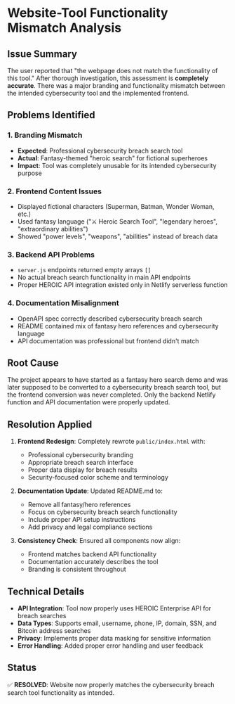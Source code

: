 # Website-Tool Functionality Mismatch Analysis

## Issue Summary

The user reported that "the webpage does not match the functionality of this tool." After thorough investigation, this assessment is **completely accurate**. There was a major branding and functionality mismatch between the intended cybersecurity tool and the implemented frontend.

## Problems Identified

### 1. **Branding Mismatch**
- **Expected**: Professional cybersecurity breach search tool
- **Actual**: Fantasy-themed "heroic search" for fictional superheroes
- **Impact**: Tool was completely unusable for its intended cybersecurity purpose

### 2. **Frontend Content Issues**
- Displayed fictional characters (Superman, Batman, Wonder Woman, etc.)
- Used fantasy language ("⚔️ Heroic Search Tool", "legendary heroes", "extraordinary abilities")
- Showed "power levels", "weapons", "abilities" instead of breach data

### 3. **Backend API Problems**
- `server.js` endpoints returned empty arrays `[]` 
- No actual breach search functionality in main API endpoints
- Proper HEROIC API integration existed only in Netlify serverless function

### 4. **Documentation Misalignment**
- OpenAPI spec correctly described cybersecurity breach search
- README contained mix of fantasy hero references and cybersecurity language
- API documentation was professional but frontend didn't match

## Root Cause

The project appears to have started as a fantasy hero search demo and was later supposed to be converted to a cybersecurity breach search tool, but the frontend conversion was never completed. Only the backend Netlify function and API documentation were properly updated.

## Resolution Applied

1. **Frontend Redesign**: Completely rewrote `public/index.html` with:
   - Professional cybersecurity branding
   - Appropriate breach search interface
   - Proper data display for breach results
   - Security-focused color scheme and terminology

2. **Documentation Update**: Updated README.md to:
   - Remove all fantasy/hero references
   - Focus on cybersecurity breach search functionality
   - Include proper API setup instructions
   - Add privacy and legal compliance sections

3. **Consistency Check**: Ensured all components now align:
   - Frontend matches backend API functionality
   - Documentation accurately describes the tool
   - Branding is consistent throughout

## Technical Details

- **API Integration**: Tool now properly uses HEROIC Enterprise API for breach searches
- **Data Types**: Supports email, username, phone, IP, domain, SSN, and Bitcoin address searches
- **Privacy**: Implements proper data masking for sensitive information
- **Error Handling**: Added proper error handling and user feedback

## Status

✅ **RESOLVED**: Website now properly matches the cybersecurity breach search tool functionality as intended.